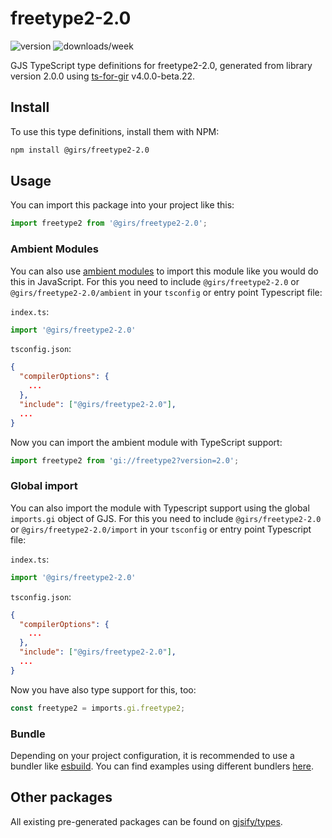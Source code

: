 
# freetype2-2.0

![version](https://img.shields.io/npm/v/@girs/freetype2-2.0)
![downloads/week](https://img.shields.io/npm/dw/@girs/freetype2-2.0)


GJS TypeScript type definitions for freetype2-2.0, generated from library version 2.0.0 using [ts-for-gir](https://github.com/gjsify/ts-for-gir) v4.0.0-beta.22.


## Install

To use this type definitions, install them with NPM:
```bash
npm install @girs/freetype2-2.0
```

## Usage

You can import this package into your project like this:
```ts
import freetype2 from '@girs/freetype2-2.0';
```

### Ambient Modules

You can also use [ambient modules](https://github.com/gjsify/ts-for-gir/tree/main/packages/cli#ambient-modules) to import this module like you would do this in JavaScript.
For this you need to include `@girs/freetype2-2.0` or `@girs/freetype2-2.0/ambient` in your `tsconfig` or entry point Typescript file:

`index.ts`:
```ts
import '@girs/freetype2-2.0'
```

`tsconfig.json`:
```json
{
  "compilerOptions": {
    ...
  },
  "include": ["@girs/freetype2-2.0"],
  ...
}
```

Now you can import the ambient module with TypeScript support: 

```ts
import freetype2 from 'gi://freetype2?version=2.0';
```

### Global import

You can also import the module with Typescript support using the global `imports.gi` object of GJS.
For this you need to include `@girs/freetype2-2.0` or `@girs/freetype2-2.0/import` in your `tsconfig` or entry point Typescript file:

`index.ts`:
```ts
import '@girs/freetype2-2.0'
```

`tsconfig.json`:
```json
{
  "compilerOptions": {
    ...
  },
  "include": ["@girs/freetype2-2.0"],
  ...
}
```

Now you have also type support for this, too:

```ts
const freetype2 = imports.gi.freetype2;
```

### Bundle

Depending on your project configuration, it is recommended to use a bundler like [esbuild](https://esbuild.github.io/). You can find examples using different bundlers [here](https://github.com/gjsify/ts-for-gir/tree/main/examples).

## Other packages

All existing pre-generated packages can be found on [gjsify/types](https://github.com/gjsify/types).

